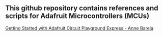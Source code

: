 ## This github repository contains references and scripts for Adafruit Microcontrollers (MCUs)

[Getting Started with Adafruit Circuit Playground Express - Anne Barela](https://www.adafruit.com/product/3944)
